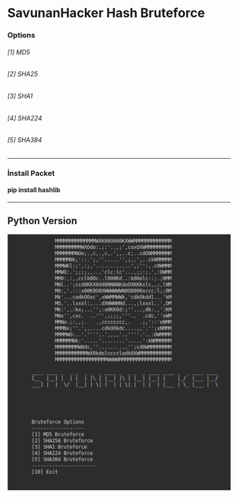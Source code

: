 # SavunanHacker Hash Bruteforce

### Options

###### [1] MD5 

###### [2] SHA25

###### [3] SHA1

###### [4] SHA224

###### [5] SHA384
-----------------
### İnstall Packet

#### pip install hashlib
----
## Python Version
![alt text](image.png)
